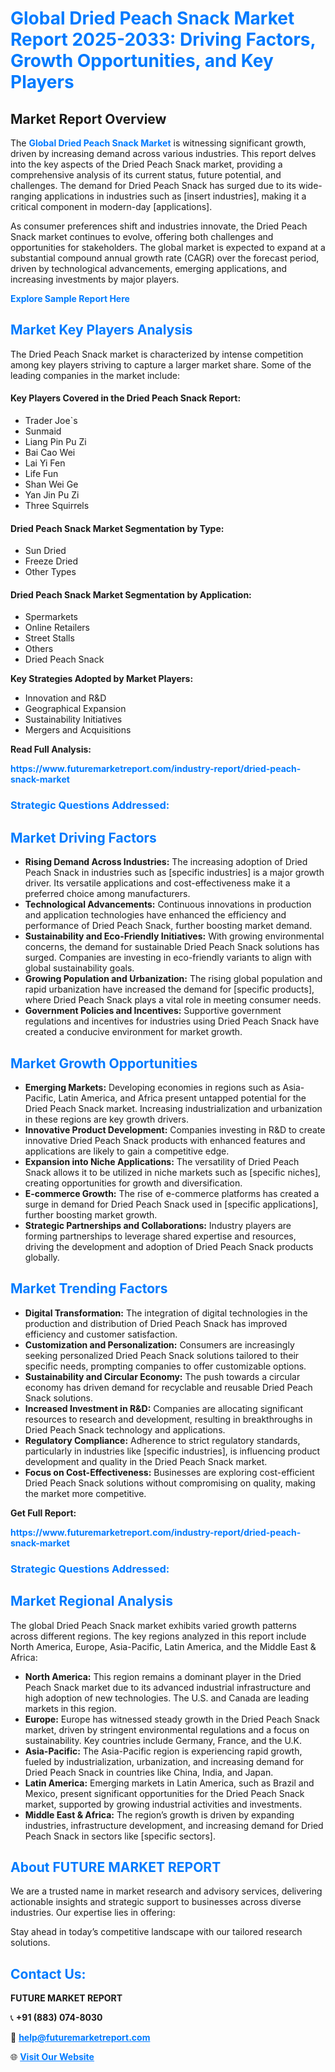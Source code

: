<h1 style="color: #007BFF;">Global Dried Peach Snack Market Report 2025-2033: Driving Factors, Growth Opportunities, and Key Players</h1>

<section id="overview">
<h2>Market Report Overview</h2>
<p>The <a href="https://www.futuremarketreport.com/industry-report/dried-peach-snack-market" style="color: #007BFF; text-decoration: none;"><strong>Global Dried Peach Snack Market</strong></a> is witnessing significant growth, driven by increasing demand across various industries. This report delves into the key aspects of the Dried Peach Snack market, providing a comprehensive analysis of its current status, future potential, and challenges. The demand for Dried Peach Snack has surged due to its wide-ranging applications in industries such as [insert industries], making it a critical component in modern-day [applications].</p>
<p>As consumer preferences shift and industries innovate, the Dried Peach Snack market continues to evolve, offering both challenges and opportunities for stakeholders. The global market is expected to expand at a substantial compound annual growth rate (CAGR) over the forecast period, driven by technological advancements, emerging applications, and increasing investments by major players.</p>
</section>

<section id="overview">
<p><a href="https://www.futuremarketreport.com/request-sample/reportId=116368" style="color: #007BFF; text-decoration: none;"><strong>Explore Sample Report Here</strong></a></p>
</section>

<section id="key-players">
<h2 style="color: #007BFF;">Market Key Players Analysis</h2>
<p>The Dried Peach Snack market is characterized by intense competition among key players striving to capture a larger market share. Some of the leading companies in the market include:</p>
<h4>Key Players Covered in the Dried Peach Snack Report:</h4>
<ul><li>Trader Joe`s</li><li>Sunmaid</li><li>Liang Pin Pu Zi</li><li>Bai Cao Wei</li><li>Lai Yi Fen</li><li>Life Fun</li><li>Shan Wei Ge</li><li>Yan Jin Pu Zi</li><li>Three Squirrels</li></ul>
<h4>Dried Peach Snack Market Segmentation by Type:</h4>
<ul><li>Sun Dried</li><li>Freeze Dried</li><li>Other Types</li></ul>

<h4>Dried Peach Snack Market Segmentation by Application:</h4>
<ul><li>Spermarkets</li><li>Online Retailers</li><li>Street Stalls</li><li>Others</li><li>Dried Peach Snack</li></ul>
<p><strong>Key Strategies Adopted by Market Players:</strong></p>
<ul>
<li>Innovation and R&D</li>
<li>Geographical Expansion</li>
<li>Sustainability Initiatives</li>
<li>Mergers and Acquisitions</li>
</ul>
</section>

<section>
<p><strong>Read Full Analysis: </strong></p><a href="https://www.futuremarketreport.com/industry-report/dried-peach-snack-market" style="color: #007BFF; text-decoration: none;"><strong>https://www.futuremarketreport.com/industry-report/dried-peach-snack-market</strong></a>
<h3 style="color: #007BFF;">Strategic Questions Addressed:</h3>
</section>

<section id="driving-factors">
<h2 style="color: #007BFF;">Market Driving Factors</h2>
<ul>
<li><strong>Rising Demand Across Industries:</strong> The increasing adoption of Dried Peach Snack in industries such as [specific industries] is a major growth driver. Its versatile applications and cost-effectiveness make it a preferred choice among manufacturers.</li>
<li><strong>Technological Advancements:</strong> Continuous innovations in production and application technologies have enhanced the efficiency and performance of Dried Peach Snack, further boosting market demand.</li>
<li><strong>Sustainability and Eco-Friendly Initiatives:</strong> With growing environmental concerns, the demand for sustainable Dried Peach Snack solutions has surged. Companies are investing in eco-friendly variants to align with global sustainability goals.</li>
<li><strong>Growing Population and Urbanization:</strong> The rising global population and rapid urbanization have increased the demand for [specific products], where Dried Peach Snack plays a vital role in meeting consumer needs.</li>
<li><strong>Government Policies and Incentives:</strong> Supportive government regulations and incentives for industries using Dried Peach Snack have created a conducive environment for market growth.</li>
</ul>
</section>

<section id="growth-opportunities">
<h2 style="color: #007BFF;">Market Growth Opportunities</h2>
<ul>
<li><strong>Emerging Markets:</strong> Developing economies in regions such as Asia-Pacific, Latin America, and Africa present untapped potential for the Dried Peach Snack market. Increasing industrialization and urbanization in these regions are key growth drivers.</li>
<li><strong>Innovative Product Development:</strong> Companies investing in R&D to create innovative Dried Peach Snack products with enhanced features and applications are likely to gain a competitive edge.</li>
<li><strong>Expansion into Niche Applications:</strong> The versatility of Dried Peach Snack allows it to be utilized in niche markets such as [specific niches], creating opportunities for growth and diversification.</li>
<li><strong>E-commerce Growth:</strong> The rise of e-commerce platforms has created a surge in demand for Dried Peach Snack used in [specific applications], further boosting market growth.</li>
<li><strong>Strategic Partnerships and Collaborations:</strong> Industry players are forming partnerships to leverage shared expertise and resources, driving the development and adoption of Dried Peach Snack products globally.</li>
</ul>
</section>

<section id="trending-factors">
<h2 style="color: #007BFF;">Market Trending Factors</h2>
<ul>
<li><strong>Digital Transformation:</strong> The integration of digital technologies in the production and distribution of Dried Peach Snack has improved efficiency and customer satisfaction.</li>
<li><strong>Customization and Personalization:</strong> Consumers are increasingly seeking personalized Dried Peach Snack solutions tailored to their specific needs, prompting companies to offer customizable options.</li>
<li><strong>Sustainability and Circular Economy:</strong> The push towards a circular economy has driven demand for recyclable and reusable Dried Peach Snack solutions.</li>
<li><strong>Increased Investment in R&D:</strong> Companies are allocating significant resources to research and development, resulting in breakthroughs in Dried Peach Snack technology and applications.</li>
<li><strong>Regulatory Compliance:</strong> Adherence to strict regulatory standards, particularly in industries like [specific industries], is influencing product development and quality in the Dried Peach Snack market.</li>
<li><strong>Focus on Cost-Effectiveness:</strong> Businesses are exploring cost-efficient Dried Peach Snack solutions without compromising on quality, making the market more competitive.</li>
</ul>
</section>

<section>
<p><strong>Get Full Report: </strong></p><a href="https://www.futuremarketreport.com/industry-report/dried-peach-snack-market" style="color: #007BFF; text-decoration: none;"><strong>https://www.futuremarketreport.com/industry-report/dried-peach-snack-market</strong></a>
<h3 style="color: #007BFF;">Strategic Questions Addressed:</h3>
</section>


<section id="regional-analysis">
<h2 style="color: #007BFF;">Market Regional Analysis</h2>
<p>The global Dried Peach Snack market exhibits varied growth patterns across different regions. The key regions analyzed in this report include North America, Europe, Asia-Pacific, Latin America, and the Middle East & Africa:</p>
<ul>
<li><strong>North America:</strong> This region remains a dominant player in the Dried Peach Snack market due to its advanced industrial infrastructure and high adoption of new technologies. The U.S. and Canada are leading markets in this region.</li>
<li><strong>Europe:</strong> Europe has witnessed steady growth in the Dried Peach Snack market, driven by stringent environmental regulations and a focus on sustainability. Key countries include Germany, France, and the U.K.</li>
<li><strong>Asia-Pacific:</strong> The Asia-Pacific region is experiencing rapid growth, fueled by industrialization, urbanization, and increasing demand for Dried Peach Snack in countries like China, India, and Japan.</li>
<li><strong>Latin America:</strong> Emerging markets in Latin America, such as Brazil and Mexico, present significant opportunities for the Dried Peach Snack market, supported by growing industrial activities and investments.</li>
<li><strong>Middle East & Africa:</strong> The region’s growth is driven by expanding industries, infrastructure development, and increasing demand for Dried Peach Snack in sectors like [specific sectors].</li>
</ul>
</section>

<footer>
<h2 style="color: #007BFF;">About FUTURE MARKET REPORT</h2>
<p>We are a trusted name in market research and advisory services, delivering actionable insights and strategic support to businesses across diverse industries. Our expertise lies in offering:</p>

<p>Stay ahead in today’s competitive landscape with our tailored research solutions.</p>

<h2 style="color: #007BFF;">Contact Us:</h2>
<p><strong>FUTURE MARKET REPORT</strong></p>
<p>📞 <strong>+91 (883) 074-8030</strong></p>
<p>📧 <strong><a href="mailto:help@futuremarketreport.com" style="color: #007BFF;">help@futuremarketreport.com</a></strong></p>
<p>🌐 <strong><a href="https://www.futuremarketreport.com/" style="color: #007BFF;">Visit Our Website</a></strong></p>
</footer>